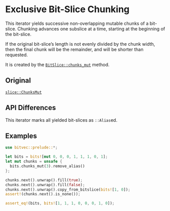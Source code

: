 # Exclusive Bit-Slice Chunking

This iterator yields successive non-overlapping mutable chunks of a bit-slice.
Chunking advances one subslice at a time, starting at the beginning of the
bit-slice.

If the original bit-slice’s length is not evenly divided by the chunk width,
then the final chunk will be the remainder, and will be shorter than requested.

It is created by the [`BitSlice::chunks_mut`] method.

## Original

[`slice::ChunksMut`](core::slice::ChunksMut)

## API Differences

This iterator marks all yielded bit-slices as `::Alias`ed.

## Examples

```rust
use bitvec::prelude::*;

let bits = bits![mut 0, 0, 0, 1, 1, 1, 0, 1];
let mut chunks = unsafe {
  bits.chunks_mut(3).remove_alias()
};

chunks.next().unwrap().fill(true);
chunks.next().unwrap().fill(false);
chunks.next().unwrap().copy_from_bitslice(bits![1, 0]);
assert!(chunks.next().is_none());

assert_eq!(bits, bits![1, 1, 1, 0, 0, 0, 1, 0]);
```

[`BitSlice::chunks_mut`]: crate::slice::BitSlice::chunks_mut
